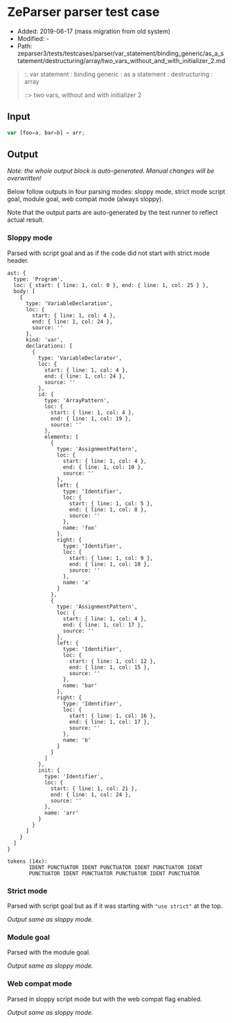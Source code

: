 # ZeParser parser test case

- Added: 2019-06-17 (mass migration from old system)
- Modified: -
- Path: zeparser3/tests/testcases/parser/var_statement/binding_generic/as_a_statement/destructuring/array/two_vars_without_and_with_initializer_2.md

> :: var statement : binding generic : as a statement : destructuring : array
>
> ::> two vars, without and with initializer 2

## Input

`````js
var [foo=a, bar=b] = arr;
`````

## Output

_Note: the whole output block is auto-generated. Manual changes will be overwritten!_

Below follow outputs in four parsing modes: sloppy mode, strict mode script goal, module goal, web compat mode (always sloppy).

Note that the output parts are auto-generated by the test runner to reflect actual result.

### Sloppy mode

Parsed with script goal and as if the code did not start with strict mode header.

`````
ast: {
  type: 'Program',
  loc: { start: { line: 1, col: 0 }, end: { line: 1, col: 25 } },
  body: [
    {
      type: 'VariableDeclaration',
      loc: {
        start: { line: 1, col: 4 },
        end: { line: 1, col: 24 },
        source: ''
      },
      kind: 'var',
      declarations: [
        {
          type: 'VariableDeclarator',
          loc: {
            start: { line: 1, col: 4 },
            end: { line: 1, col: 24 },
            source: ''
          },
          id: {
            type: 'ArrayPattern',
            loc: {
              start: { line: 1, col: 4 },
              end: { line: 1, col: 19 },
              source: ''
            },
            elements: [
              {
                type: 'AssignmentPattern',
                loc: {
                  start: { line: 1, col: 4 },
                  end: { line: 1, col: 10 },
                  source: ''
                },
                left: {
                  type: 'Identifier',
                  loc: {
                    start: { line: 1, col: 5 },
                    end: { line: 1, col: 8 },
                    source: ''
                  },
                  name: 'foo'
                },
                right: {
                  type: 'Identifier',
                  loc: {
                    start: { line: 1, col: 9 },
                    end: { line: 1, col: 10 },
                    source: ''
                  },
                  name: 'a'
                }
              },
              {
                type: 'AssignmentPattern',
                loc: {
                  start: { line: 1, col: 4 },
                  end: { line: 1, col: 17 },
                  source: ''
                },
                left: {
                  type: 'Identifier',
                  loc: {
                    start: { line: 1, col: 12 },
                    end: { line: 1, col: 15 },
                    source: ''
                  },
                  name: 'bar'
                },
                right: {
                  type: 'Identifier',
                  loc: {
                    start: { line: 1, col: 16 },
                    end: { line: 1, col: 17 },
                    source: ''
                  },
                  name: 'b'
                }
              }
            ]
          },
          init: {
            type: 'Identifier',
            loc: {
              start: { line: 1, col: 21 },
              end: { line: 1, col: 24 },
              source: ''
            },
            name: 'arr'
          }
        }
      ]
    }
  ]
}

tokens (14x):
       IDENT PUNCTUATOR IDENT PUNCTUATOR IDENT PUNCTUATOR IDENT
       PUNCTUATOR IDENT PUNCTUATOR PUNCTUATOR IDENT PUNCTUATOR
`````

### Strict mode

Parsed with script goal but as if it was starting with `"use strict"` at the top.

_Output same as sloppy mode._

### Module goal

Parsed with the module goal.

_Output same as sloppy mode._

### Web compat mode

Parsed in sloppy script mode but with the web compat flag enabled.

_Output same as sloppy mode._
